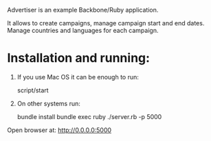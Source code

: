 Advertiser is an example Backbone/Ruby application.

It allows to create campaigns, manage campaign start and end dates. 
Manage countries and languages for each campaign.

# Installation and running:

1. If you use Mac OS it can be enough to run:

    script/start

2. On other systems run:

    bundle install
    bundle exec ruby ./server.rb -p 5000

Open browser at: http://0.0.0.0:5000
